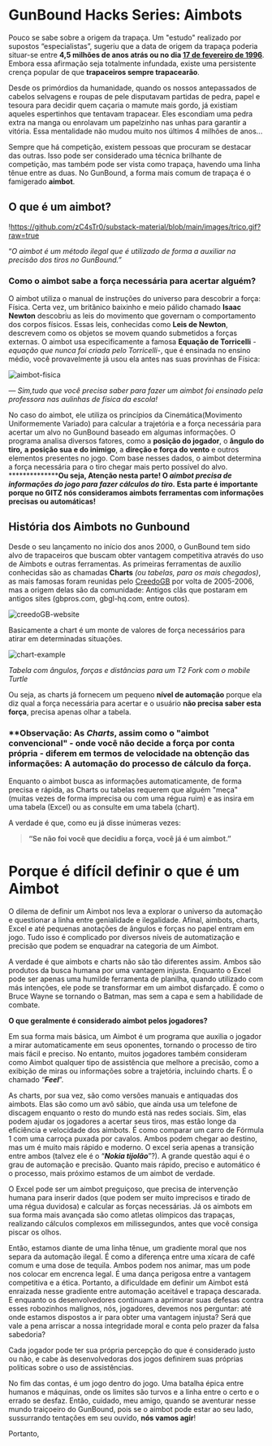 # GunBound Hacks Series: Aimbots

Pouco se sabe sobre a origem da trapaça. Um "estudo" realizado por supostos “especialistas”, sugeriu que a data de origem da trapaça poderia situar-se entre **4,5 milhões de anos atrás ou no dia [17 de fevereiro de 1996](https://pt.wikipedia.org/wiki/Match_Garry_Kasparov_vs_Deep_Blue)**. Embora essa afirmação seja totalmente infundada, existe uma persistente crença popular de que **trapaceiros sempre trapacearão**.

Desde os primórdios da humanidade, quando os nossos antepassados de cabelos selvagens e roupas de pele disputavam partidas de pedra, papel e tesoura para decidir quem caçaria o mamute mais gordo, já existiam aqueles espertinhos que tentavam trapacear. Eles escondiam uma pedra extra na manga ou enrolavam um papelzinho nas unhas para garantir a vitória. Essa mentalidade não mudou muito nos últimos 4 milhões de anos...

Sempre que há competição, existem pessoas que procuram se destacar das outras. Isso pode ser considerado uma técnica brilhante de competição, mas também pode ser vista como trapaça, havendo uma linha tênue entre as duas. No GunBound, a forma mais comum de trapaça é o famigerado **aimbot**.

## O que é um aimbot?

!https://github.com/zC4sTr0/substack-material/blob/main/images/trico.gif?raw=true

“*O aimbot é um método ilegal que é utilizado de forma a auxiliar na precisão dos tiros no GunBound.”*

### Como o aimbot sabe a força necessária para acertar alguém?

O aimbot utiliza o manual de instruções do universo para descobrir a força: Física. Certa vez, um britânico baixinho e meio pálido chamado **Isaac Newton** descobriu as leis do movimento que governam o comportamento dos corpos físicos. Essas leis, conhecidas como **Leis de Newton**, descrevem como os objetos se movem quando submetidos a forças externas. O aimbot usa especificamente a famosa ************************Equação de Torricelli************************ *-equação que nunca foi criada pelo Torricelli-*, que é ensinada no ensino médio, você provavelmente já usou ela antes nas suas provinhas de Física:

![aimbot-fisica](https://s3-us-west-2.amazonaws.com/secure.notion-static.com/2e42c387-fe87-42ff-9f81-7cf7c7049669/Untitled.png)

*— Sim,tudo que você precisa saber para fazer um aimbot foi ensinado pela professora nas aulinhas de física da escola!*

No caso do aimbot, ele utiliza os princípios da Cinemática(Movimento Uniformemente Variado) para calcular a trajetória e a força necessária para acertar um alvo no GunBound baseado em algumas informações. O programa analisa diversos fatores, como a **posição do jogador**, o **ângulo do tiro,** **a posição sua e do inimigo**, a **direção e força do vento** e outros elementos presentes no jogo. Com base nesses dados, o aimbot determina a força necessária para o tiro chegar mais perto possível do alvo. ****************Ou seja, Atenção nesta parte! O *aimbot precisa de informações do jogo para fazer cálculos do tiro.* Esta parte é importante porque no GITZ nós consideramos aimbots ferramentas com informações precisas ou automáticas!**

## História dos Aimbots no Gunbound

Desde o seu lançamento no início dos anos 2000, o GunBound tem sido alvo de trapaceiros que buscam obter vantagem competitiva através do uso de Aimbots e outras ferramentas. As primeiras ferramentas de auxílio conhecidas são as chamadas **Charts** *(ou tabelas, para os mais chegados)*, as mais famosas foram reunidas pelo [CreedoGB](http://creedo.gbgl-hq.com) por volta de 2005-2006, mas a origem delas são da comunidade: Antigos clãs que postaram em antigos sites (gbpros.com, gbgl-hq.com, entre outos).

![creedoGB-website](https://s3-us-west-2.amazonaws.com/secure.notion-static.com/4a811c0e-f59f-4913-aa09-4ff30cfa892e/Untitled.png)

Basicamente a chart é um monte de valores de força necessários para atirar em determinadas situações. 

![chart-example](https://s3-us-west-2.amazonaws.com/secure.notion-static.com/182597d2-29c8-4666-964c-1d8e9beea881/Untitled.png)

*Tabela com ângulos, forças e distâncias para um T2 Fork com o mobile Turtle*

Ou seja, as charts já fornecem um pequeno **nível de automação** porque ela diz qual a força necessária para acertar e o usuário ********************************************************************não precisa saber esta força********************************************************************, precisa apenas olhar a tabela.

### ****Observação: As *Charts*, assim como o "aimbot convencional" - onde você não decide a força por conta própria - diferem em termos de velocidade na obtenção das informações: A automação do processo de cálculo da força.**

Enquanto o aimbot busca as informações automaticamente, de forma precisa e rápida, as Charts ou tabelas requerem que alguém "meça" (muitas vezes de forma imprecisa ou com uma régua ruim) e as insira em uma tabela (Excel) ou as consulte em uma tabela (chart).

A verdade é que, como eu já disse inúmeras vezes:

> **“Se não foi você que decidiu a força, você já é um aimbot.”**
> 

# Porque é difícil definir o que é um Aimbot

O dilema de definir um Aimbot nos leva a explorar o universo da automação e questionar a linha entre genialidade e ilegalidade. Afinal, aimbots, charts, Excel e até pequenas anotações de ângulos e forças no papel entram em jogo. Tudo isso é complicado por diversos níveis de automatização e precisão que podem se enquadrar na categoria de um Aimbot.

A verdade é que aimbots e charts não são tão diferentes assim. Ambos são produtos da busca humana por uma vantagem injusta. Enquanto o Excel pode ser apenas uma humilde ferramenta de planilha, quando utilizado com más intenções, ele pode se transformar em um aimbot disfarçado. É como o Bruce Wayne se tornando o Batman, mas sem a capa e sem a habilidade de combate.

**O  que geralmente é considerado aimbot pelos jogadores?**

Em sua forma mais básica, um Aimbot é um programa que auxilia o jogador a mirar automaticamente em seus oponentes, tornando o processo de tiro mais fácil e preciso. No entanto, muitos jogadores também consideram como Aimbot qualquer tipo de assistência que melhore a precisão, como a exibição de miras ou informações sobre a trajetória, incluindo charts. É o chamado “***Feel***”.

As charts, por sua vez, são como versões manuais e antiquadas dos aimbots. Elas são como um avô sábio, que ainda usa um telefone de discagem enquanto o resto do mundo está nas redes sociais. Sim, elas podem ajudar os jogadores a acertar seus tiros, mas estão longe da eficiência e velocidade dos aimbots. É como comparar um carro de Fórmula 1 com uma carroça puxada por cavalos. Ambos podem chegar ao destino, mas um é muito mais rápido e moderno. O excel seria apenas a transição entre ambos (talvez ele é o “***Nokia tijolão***”?). A grande questão aqui é o grau de automação e precisão. Quanto mais rápido, preciso e automático é o processo, mais próximo estamos de um aimbot de verdade. 

O Excel pode ser um aimbot preguiçoso, que precisa de intervenção humana para inserir dados (que podem ser muito imprecisos e tirado de uma régua duvidosa) e calcular as forças necessárias. Já os aimbots em sua forma mais avançada são como atletas olímpicos das trapaças, realizando cálculos complexos em milissegundos, antes que você consiga piscar os olhos.

Então, estamos diante de uma linha tênue, um gradiente moral que nos separa da automação ilegal. É como a diferença entre uma xícara de café comum e uma dose de tequila. Ambos podem nos animar, mas um pode nos colocar em encrenca legal. É uma dança perigosa entre a vantagem competitiva e a ética. Portanto, a dificuldade em definir um Aimbot está enraizada nesse gradiente entre automação aceitável e trapaça descarada. E enquanto os desenvolvedores continuam a aprimorar suas defesas contra esses robozinhos malignos, nós, jogadores, devemos nos perguntar: até onde estamos dispostos a ir para obter uma vantagem injusta? Será que vale a pena arriscar a nossa integridade moral e conta pelo prazer da falsa sabedoria?

Cada jogador pode ter sua própria percepção do que é considerado justo ou não, e cabe às desenvolvedoras dos jogos definirem suas próprias políticas sobre o uso de assistências.

No fim das contas, é um jogo dentro do jogo. Uma batalha épica entre humanos e máquinas, onde os limites são turvos e a linha entre o certo e o errado se desfaz. Então, cuidado, meu amigo, quando se aventurar nesse mundo traiçoeiro do GunBound, pois se o aimbot pode estar ao seu lado, sussurrando tentações em seu ouvido, **nós vamos agir**!

Portanto,